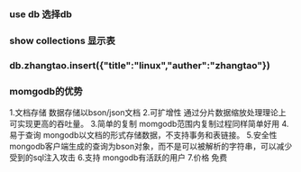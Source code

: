 ### use db 选择db
### show collections 显示表
### db.zhangtao.insert({"title":"linux","auther":"zhangtao"})

### momgodb的优势
1.文档存储
数据存储以bson/json文档
2.可扩增性
通过分片数据缩放处理理论上可实现更高的吞吐量。
3.简单的复制
momgodb范围内复制过程同样简单好用
4.易于查询
mongodb以文档的形式存储数据，不支持事务和表链接。
5.安全性
mongodb客户端生成的查询为bson对象，而不是可以被解析的字符串，可以减少受到的sql注入攻击
6.支持
mongodb有活跃的用户
7.价格
免费
